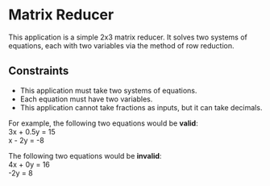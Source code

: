 # Matrix Reducer

This application is a simple 2x3 matrix reducer. It solves two systems of equations, each with two variables via the method of row reduction.

## Constraints
- This application must take two systems of equations.
- Each equation must have two variables.
- This application cannot take fractions as inputs, but it can take decimals.

For example, the following two equations would be <strong>valid</strong>:
<br>3x + 0.5y = 15
<br>x - 2y = -8

The following two equations would be <strong>invalid</strong>:
<br>4x + 0y = 16
<br>-2y = 8
